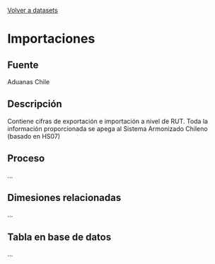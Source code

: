[Volver a datasets](../datasets.md)

# Importaciones

## Fuente

Aduanas Chile

## Descripción

Contiene cifras de exportación e importación a nivel de RUT. Toda la información proporcionada se apega al Sistema Armonizado Chileno (basado en HS07)

## Proceso
...

## Dimesiones relacionadas
...

## Tabla en base de datos
...


